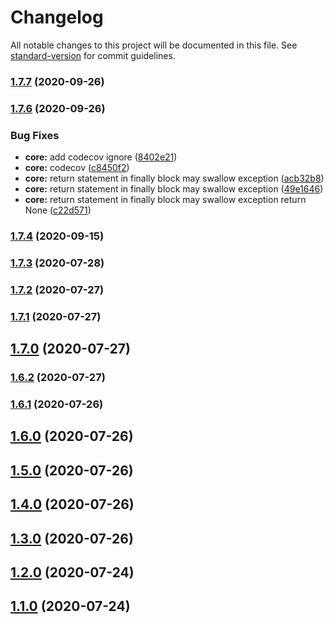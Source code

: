 # Changelog

All notable changes to this project will be documented in this file. See [standard-version](https://github.com/conventional-changelog/standard-version) for commit guidelines.

### [1.7.7](https://github.com/guan840912/flask-uploadfile/compare/v1.7.6...v1.7.7) (2020-09-26)

### [1.7.6](https://github.com/guan840912/flask-uploadfile/compare/v1.7.4...v1.7.6) (2020-09-26)


### Bug Fixes

* **core:** add codecov ignore ([8402e21](https://github.com/guan840912/flask-uploadfile/commit/8402e21b3cd9e51f4dee1af11c2a25590598feec))
* **core:** codecov ([c8450f2](https://github.com/guan840912/flask-uploadfile/commit/c8450f22c6cf6d044bf018796a10fa1eaf6b6f37))
* **core:** return statement in finally block may swallow exception ([acb32b8](https://github.com/guan840912/flask-uploadfile/commit/acb32b84530ad39bfda4b47f8b5c35716117603c))
* **core:** return statement in finally block may swallow exception ([49e1646](https://github.com/guan840912/flask-uploadfile/commit/49e1646c907b4d04cb7320bb282f6e18d3585002))
* **core:** return statement in finally block may swallow exception return None ([c22d571](https://github.com/guan840912/flask-uploadfile/commit/c22d5713a3809558f6f77ce65ed8dcc62d7c6498))

### [1.7.4](https://github.com/guan840912/flask-uploadfile/compare/v1.7.3...v1.7.4) (2020-09-15)

### [1.7.3](https://github.com/guan840912/flask-uploadfile/compare/v1.7.2...v1.7.3) (2020-07-28)

### [1.7.2](https://github.com/guan840912/flask-uploadfile/compare/v1.7.1...v1.7.2) (2020-07-27)

### [1.7.1](https://github.com/guan840912/flask-uploadfile/compare/v1.7.0...v1.7.1) (2020-07-27)

## [1.7.0](https://github.com/guan840912/flask-uploadfile/compare/v1.6.2...v1.7.0) (2020-07-27)

### [1.6.2](https://github.com/guan840912/flask-uploadfile/compare/v1.6.1...v1.6.2) (2020-07-27)

### [1.6.1](https://github.com/guan840912/flask-uploadfile/compare/v1.6.0...v1.6.1) (2020-07-26)

## [1.6.0](https://github.com/guan840912/flask-uploadfile/compare/v1.5.0...v1.6.0) (2020-07-26)

## [1.5.0](https://github.com/guan840912/flask-uploadfile/compare/v1.4.0...v1.5.0) (2020-07-26)

## [1.4.0](https://github.com/guan840912/flask-uploadfile/compare/v1.3.0...v1.4.0) (2020-07-26)

## [1.3.0](https://github.com/guan840912/flask-uploadfile/compare/v1.2.0...v1.3.0) (2020-07-26)

## [1.2.0](https://github.com/guan840912/flask-uploadfile/compare/v1.1.0...v1.2.0) (2020-07-24)

## [1.1.0](https://github.com/guan840912/flask-uploadfile/compare/v1.0.0...v1.1.0) (2020-07-24)
